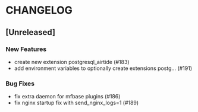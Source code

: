 # CHANGELOG

## [Unreleased]

### New Features

- create new extension postgresql_airtide (#183)
- add environment variables to optionally create extensions postg… (#191)

### Bug Fixes

- fix extra daemon for mfbase plugins (#186)
- fix nginx startup fix with send_nginx_logs=1 (#189)


